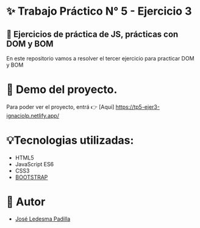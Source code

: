# ✨ Trabajo Práctico N° 5 - Ejercicio 3

## 📓 Ejercicios de práctica de JS, prácticas con DOM y BOM

En este repositorio vamos a resolver el tercer ejercicio para practicar DOM y BOM
# 🎇 Demo del proyecto.

Para poder ver el proyecto, entrá 👉 [Aqui] https://tp5-ejer3-ignaciolp.netlify.app/

# 💡Tecnologias utilizadas:

- HTML5
- JavaScript ES6
- CSS3
- [BOOTSTRAP](https://getbootstrap.com/docs/5.3/getting-started/introduction/)

# 📢 Autor

- [José Ledesma Padilla](https://github.com/ledesmapadilla)
